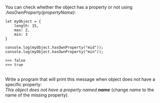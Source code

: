 You can check whether the object has a property or not using _.hasOwnProperty(propertyName)_:
```
let myObject = {
    length: 15,
    max: 2,
    min: 3
}

console.log(myObject.hasOwnProperty("mid"));
console.log(myObject.hasOwnProperty("min"));

>>> false
>>> true
```
\
Write a program that will print this message when object does not have a specific property:
\
_This object does not have a property named **name**_ (change _name_ to the name of the missing property).
